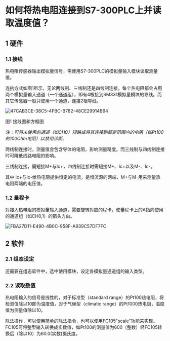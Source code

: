 # 如何将热电阻连接到S7-300PLC上并读取温度值？

## 1 硬件

### 1.1 接线

热电阻传感器输出模拟量信号，需使用S7-300PLC的模拟量输入模块读取测量值。

连执方式如图1所示，无论两线制、三线制还是四线制连接，每个热电阻都会占用两个模拟量输入通道（一个通道组），即有4根接到SM331模拟量模块的导线。而其它传感器一般只使用一个通道，连接2根导线。

![47CAB3CE-38C5-4FBC-B782-48CE29914B64](http://ttss.oss-cn-beijing.aliyuncs.com/2017-10-03-47CAB3CE-38C5-4FBC-B782-48CE29914B64.png)

图1 接线图和方框图

*注：可将未使用的通道（如CH0）短路或将其连接到额定范围内的电阻（如Pt100的100Ohm电阻）以禁用诊断。*

两线制连接时，测量值会包含导体的电阻，影响测量精度。而三线制与四线制连接时可降低线路电阻的影响。

三线制连接，需短接M+与Ic+，四线制连接时需短接M+、Ic+以及M-、Ic-。

其中 Ic+与Ic-给热电阻提供恒定的电流，是恒流源的两端，M+与M-用来测量热电阻两端的电压值。

### 1.2 量程卡

对接入热电阻的模拟量输入通道，需要旋转对应的程卡，使量程卡上的A指向使用的通道组（如CH0,1）的箭头方向。

![FBA27D11-E490-4B0C-958F-A939C57DF7FC](http://ttss.oss-cn-beijing.aliyuncs.com/2017-10-04-FBA27D11-E490-4B0C-958F-A939C57DF7FC.png)

## 2 软件

### 2.1 组态设定

还需要在组态软件中，选中使用模块，设定各模拟量通道组的输入类型。

### 2.2 读取数值

热电阻输入的信号是线性的，对于标准型（standard range）的Pt100热电阻，将检测值除以10即为温度值，对于气候型（climatic range）的Pt1000热电阻，温度值为测量值除以10。

除法操作，可以使用简单的除法指令，也可以使用FC105"scale"功能来实现。FC105可将整型输入转换成实数值，如Pt100的测量值为600（整数）经FC105转换后（除以10）为60.0(实数)摄氏度。





